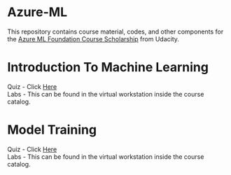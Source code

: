 # Azure-ML
This repository contains course material, codes, and other components for the [Azure ML Foundation Course Scholarship](https://www.udacity.com/scholarships/machine-learning-scholarship-microsoft-azure) from Udacity.  

# Introduction To Machine Learning  
Quiz - Click [Here](https://github.com/Vanditg/Azure-ML/tree/master/Introduction_To_Machine_Learning/Quiz)  
Labs - This can be found in the virtual workstation inside the course catalog.  

# Model Training  
Quiz - Click [Here](https://github.com/Vanditg/Azure-ML/tree/master/Model_Training/Quiz)  
Labs - This can be found in the virtual workstation inside the course catalog.  
